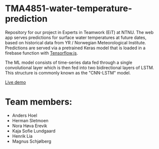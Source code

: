 # TMA4851-water-temperature-prediction
Repository for our project in Experts in Teamwork (EiT) at NTNU. The web app serves predictions for surface water temperatures at future dates, based on historical data from YR / Norwegian Meteorological Institute. Predictions are served via a pretrained Keras model that is loaded in a firebase function with [Tensorflow.js](https://github.com/tensorflow/tfjs).

The ML model consists of time-series data fed through a single convolutional layer which is then fed into two bidirectional layers of LSTM. This structure is commonly known as the "CNN-LSTM" model.

[Live demo](https://tma4851-bathing-temp-pred.web.app/)

# Team members:
* Anders Hoel
* Herman Sletmoen
* Nora Høva Erevik
* Kaja Sofie Lundgaard
* Henrik Lia
* Magnus Schjølberg
